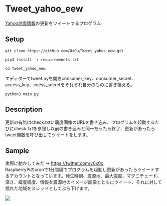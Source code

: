 # Tweet_yahoo_eew
[Yahoo地震情報](https://typhoon.yahoo.co.jp/weather/earthquake/)の更新をツイートするプログラム
## Setup
```git clone https://github.com/0x0u/Tweet_yahoo_eew.git```  

```pip3 install -r requiremenets.txt```  

```cd Tweet_yahoo_eew```  

エディターでtweet.pyを開きconsumer_key、consumer_secret、access_key、ccess_secretをそれぞれ自分のものに書き換える。  

```python3 main.py```
## Description
更新の有無はcheck.txtに震度画像のURLを書き込み、プログラムを起動するたびにcheck.txtを参照し以前の書き込みと同一だったら終了、更新があったらtweet関数を呼び出してツイートをします。 

## Sample
実際に動かしてみた → https://twitter.com/v0x0o  
RaspberryPiのcronで1分間隔でプログラムを起動し更新があったらツイートするアカウントとなっています。発生時刻、震源地、最大震度、マグニチュード、深さ、緯度経度、情報を震源地のイメージ画像とともにツイート、それに対して揺れた地域をスレッドとしてぶら下げます。  

<img src="https://i.imgur.com/rRE5ylI.png">


